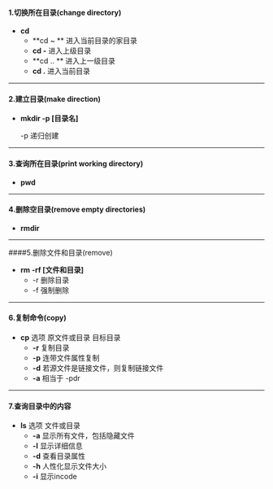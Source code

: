 #### 1.切换所在目录(change directory)
- **cd**
  - **cd ~ **          进入当前目录的家目录
  - **cd -**            进入上级目录
  - **cd .. **          进入上一级目录
  - **cd .**            进入当前目录
---

#### 2.建立目录(make direction)

- **mkdir -p [目录名]**

  -p  递归创建

---

#### 3.查询所在目录(print working directory)

- **pwd**

---

#### 4.删除空目录(remove empty directories)

- **rmdir**

---

####5.删除文件和目录(remove)

- **rm -rf  [文件和目录]**
  - -r    删除目录
  - -f     强制删除

---

#### 6.复制命令(copy)

- **cp**   	选项    原文件或目录    目标目录
  - **-r**   复制目录
  - **-p**   连带文件属性复制
  - **-d**   若源文件是链接文件，则复制链接文件
  - **-a**   相当于 -pdr

---

#### 7.查询目录中的内容

- **ls**   选项   文件或目录
  - **-a**   显示所有文件，包括隐藏文件
  - **-l**    显示详细信息
  - **-d**   查看目录属性
  - **-h**   人性化显示文件大小
  - **-i**    显示incode










